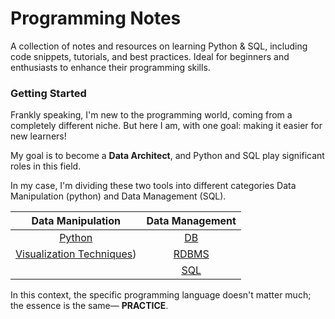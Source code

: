 # Programming Notes

A collection of notes and resources on learning Python & SQL, including code snippets, tutorials, and best practices. Ideal for beginners and enthusiasts to enhance their programming skills.

### Getting Started

Frankly speaking, I'm new to the programming world, coming from a completely different niche. But here I am, with one goal: making it easier for new learners!

My goal is to become a **Data Architect**, and Python and SQL play significant roles in this field.

In my case, I'm dividing these two tools into different categories Data Manipulation (python) and Data Management (SQL).

|Data Manipulation|Data Management|
|:---------------:|:-------------:|
|[Python](python.md)|[DB](Database.md#db)|
|[Visualization Techniques](python.md#vt))|[RDBMS](Database.md#rdbms)|
||[SQL](SQL.md)| 


In this context, the specific programming language doesn't matter much; the essence is the same— **PRACTICE**.